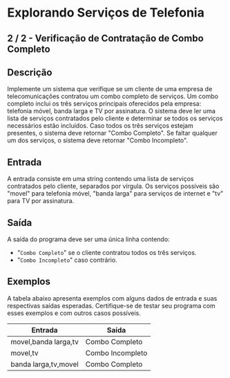# Explorando Serviços de Telefonia

## 2 / 2 - Verificação de Contratação de Combo Completo

## Descrição

Implemente um sistema que verifique se um cliente de uma empresa de telecomunicações contratou um combo completo de serviços. Um combo completo inclui os três serviços principais oferecidos pela empresa: telefonia móvel, banda larga e TV por assinatura. O sistema deve ler uma lista de serviços contratados pelo cliente e determinar se todos os serviços necessários estão incluídos. Caso todos os três serviços estejam presentes, o sistema deve retornar "Combo Completo". Se faltar qualquer um dos serviços, o sistema deve retornar "Combo Incompleto".

## Entrada

A entrada consiste em uma string contendo uma lista de serviços contratados pelo cliente, separados por vírgula. Os serviços possíveis são "movel" para telefonia móvel, "banda larga" para serviços de internet e "tv" para TV por assinatura.

## Saída

A saída do programa deve ser uma única linha contendo:

* "`Combo Completo`" se o cliente contratou todos os três serviços.
* "`Combo Incompleto`" caso contrário.

## Exemplos

A tabela abaixo apresenta exemplos com alguns dados de entrada e suas respectivas saídas esperadas. Certifique-se de testar seu programa com esses exemplos e com outros casos possíveis.

| Entrada | Saída |
| ------- | ----- |
| movel,banda larga,tv	| Combo Completo |
| movel,tv | Combo Incompleto |
| banda larga,tv,movel| Combo Completo |